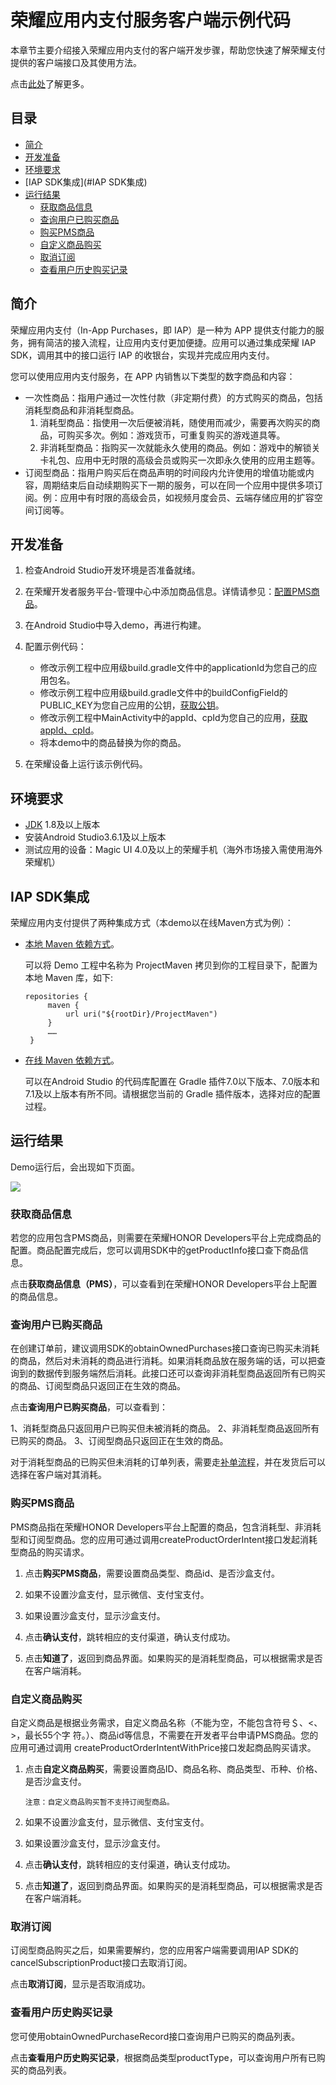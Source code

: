 # 荣耀应用内支付服务客户端示例代码

本章节主要介绍接入荣耀应用内支付的客户端开发步骤，帮助您快速了解荣耀支付提供的客户端接口及其使用方法。

点击[此处](https://developer.hihonor.com/cn/doc/guides/101034)了解更多。


## 目录
  - [简介](#简介)
  - [开发准备](#开发准备)
  - [环境要求](#环境要求)
  - [IAP SDK集成](#IAP SDK集成)
  - [运行结果](#运行结果)
    - [获取商品信息](#获取商品信息)
    - [查询用户已购买商品](#查询用户已购买商品)
    - [购买PMS商品](#购买PMS商品)
    - [自定义商品购买](#自定义商品购买)
    - [取消订阅](#取消订阅)
    - [查看用户历史购买记录](#查看用户历史购买记录)

## 简介

荣耀应用内支付（In-App Purchases，即 IAP）是一种为 APP 提供支付能力的服务，拥有简洁的接入流程，让应用内支付更加便捷。应用可以通过集成荣耀 IAP SDK，调用其中的接口运行 IAP 的收银台，实现并完成应用内支付。

您可以使用应用内支付服务，在 APP 内销售以下类型的数字商品和内容：

- 一次性商品：指用户通过一次性付款（非定期付费）的方式购买的商品，包括消耗型商品和非消耗型商品。
  1. 消耗型商品：指使用一次后便被消耗，随使用而减少，需要再次购买的商品，可购买多次。例如：游戏货币，可重复购买的游戏道具等。
  2. 非消耗型商品：指购买一次就能永久使用的商品。例如：游戏中的解锁关卡礼包、应用中无时限的高级会员或购买一次即永久使用的应用主题等。
- 订阅型商品：指用户购买后在商品声明的时间段内允许使用的增值功能或内容，周期结束后自动续期购买下一期的服务，可以在同一个应用中提供多项订阅。例：应用中有时限的高级会员，如视频月度会员、云端存储应用的扩容空间订阅等。

## 开发准备

1. 检查Android Studio开发环境是否准备就绪。
2. 在荣耀开发者服务平台-管理中心中添加商品信息。详情请参见：[配置PMS商品](https://developer.hihonor.com/cn/doc/guides/101042)。
3. 在Android Studio中导入demo，再进行构建。
5. 配置示例代码：

   * 修改示例工程中应用级build.gradle文件中的applicationId为您自己的应用包名。
   * 修改示例工程中应用级build.gradle文件中的buildConfigField的PUBLIC_KEY为您自己应用的公钥，[获取公钥](https://developer.hihonor.com/cn/doc/guides/101041#h1-1671529392770)。
   * 修改示例工程中MainActivity中的appId、cpId为您自己的应用，[获取appId、cpId](https://developer.hihonor.com/cn/doc/guides/101035#h2-1689753152769)。
   * 将本demo中的商品替换为你的商品。
6. 在荣耀设备上运行该示例代码。

## 环境要求
* [JDK](https://www.oracle.com/java/technologies/javase-downloads.html) 1.8及以上版本
* 安装Android Studio3.6.1及以上版本
* 测试应用的设备：Magic UI 4.0及以上的荣耀手机（海外市场接入需使用海外荣耀机）

## IAP SDK集成

荣耀应用内支付提供了两种集成方式（本demo以在线Maven方式为例）：

* [本地 Maven 依赖方式](https://developer.hihonor.com/cn/doc/guides/101044#h1-1690265749191)。

  可以将 Demo 工程中名称为 ProjectMaven 拷贝到你的工程目录下，配置为本地 Maven 库，如下:

  ```markup
  repositories {
       maven {
           url uri("${rootDir}/ProjectMaven")
       }
       ……
   }
  ```

* [在线 Maven 依赖方式](https://developer.hihonor.com/cn/doc/guides/101044#h1-1690265784200)。

  可以在Android Studio 的代码库配置在 Gradle 插件7.0以下版本、7.0版本和7.1及以上版本有所不同。请根据您当前的 Gradle 插件版本，选择对应的配置过程。

## 运行结果

Demo运行后，会出现如下页面。

![](../images/homepage.png)

### 获取商品信息

若您的应用包含PMS商品，则需要在荣耀HONOR Developers平台上完成商品的配置。商品配置完成后，您可以调用SDK中的getProductInfo接口查下商品信息。

点击**获取商品信息（PMS）**，可以查看到在荣耀HONOR Developers平台上配置的商品信息。

### 查询用户已购买商品

在创建订单前，建议调用SDK的obtainOwnedPurchases接口查询已购买未消耗的商品，然后对未消耗的商品进行消耗。如果消耗商品放在服务端的话，可以把查询到的数据传到服务端然后消耗。此接口还可以查询非消耗型商品返回所有已购买的商品、订阅型商品只返回正在生效的商品。

点击**查询用户已购买商品**，可以查看到：

1、消耗型商品只返回用户已购买但未被消耗的商品。
2、非消耗型商品返回所有已购买的商品。
3、订阅型商品只返回正在生效的商品。

对于消耗型商品的已购买但未消耗的订单列表，需要走[补单流程](https://developer.hihonor.com/cn/doc/guides/101045#h2-1689845309219)，并在发货后可以选择在客户端对其消耗。

### 购买PMS商品

PMS商品指在荣耀HONOR Developers平台上配置的商品，包含消耗型、非消耗型和订阅型商品。您的应用可通过调用createProductOrderIntent接口发起消耗型商品的购买请求。

1. 点击**购买PMS商品**，需要设置商品类型、商品id、是否沙盒支付。

2. 如果不设置沙盒支付，显示微信、支付宝支付。

3. 如果设置沙盒支付，显示沙盒支付。

4. 点击**确认支付**，跳转相应的支付渠道，确认支付成功。

5. 点击**知道了**，返回到商品界面。如果购买的是消耗型商品，可以根据需求是否在客户端消耗。


### 自定义商品购买

自定义商品是根据业务需求，自定义商品名称（不能为空，不能包含符号＄、<、>，最长55个字 符。）、商品id等信息，不需要在开发者平台申请PMS商品。您的应用可通过调用 createProductOrderIntentWithPrice接口发起商品购买请求。

1. 点击**自定义商品购买**，需要设置商品ID、商品名称、商品类型、币种、价格、是否沙盒支付。

   ```
   注意：自定义商品购买暂不支持订阅型商品。
   ```

2. 如果不设置沙盒支付，显示微信、支付宝支付。

3. 如果设置沙盒支付，显示沙盒支付。

4. 点击**确认支付**，跳转相应的支付渠道，确认支付成功。

5. 点击**知道了**，返回到商品界面。如果购买的是消耗型商品，可以根据需求是否在客户端消耗。


### 取消订阅

订阅型商品购买之后，如果需要解约，您的应用客户端需要调用IAP SDK的cancelSubscriptionProduct接口去取消订阅。

点击**取消订阅**，显示是否取消成功。

### 查看用户历史购买记录

您可使用obtainOwnedPurchaseRecord接口查询用户已购买的商品列表。

点击**查看用户历史购买记录**，根据商品类型productType，可以查询用户所有已购买的商品列表。
